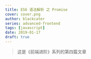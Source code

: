 ```yaml
---
title: ES6 语法解析 之 Promise
cover: cover.png
author: blackcater
series: advanced-frontend
tags: [javascript]
date: 2019-01-17
draft: true
---
```


> 这是《前端进阶》系列的第四篇文章
